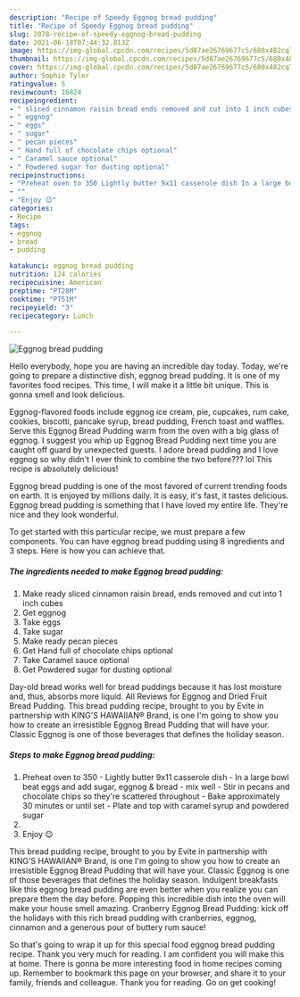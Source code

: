 ```yaml
---
description: "Recipe of Speedy Eggnog bread pudding"
title: "Recipe of Speedy Eggnog bread pudding"
slug: 2078-recipe-of-speedy-eggnog-bread-pudding
date: 2021-06-18T07:44:32.813Z
image: https://img-global.cpcdn.com/recipes/5d87ae26769677c5/680x482cq70/eggnog-bread-pudding-recipe-main-photo.jpg
thumbnail: https://img-global.cpcdn.com/recipes/5d87ae26769677c5/680x482cq70/eggnog-bread-pudding-recipe-main-photo.jpg
cover: https://img-global.cpcdn.com/recipes/5d87ae26769677c5/680x482cq70/eggnog-bread-pudding-recipe-main-photo.jpg
author: Sophie Tyler
ratingvalue: 5
reviewcount: 16824
recipeingredient:
- " sliced cinnamon raisin bread ends removed and cut into 1 inch cubes"
- " eggnog"
- " eggs"
- " sugar"
- " pecan pieces"
- " Hand full of chocolate chips optional"
- " Caramel sauce optional"
- " Powdered sugar for dusting optional"
recipeinstructions:
- "Preheat oven to 350 Lightly butter 9x11 casserole dish In a large bowl beat eggs and add sugar, eggnog &amp; bread - mix well Stir in pecans and chocolate chips so they&#39;re scattered throughout Bake approximately 30 minutes or until set Plate and top with caramel syrup and powdered sugar"
- ""
- "Enjoy 😉"
categories:
- Recipe
tags:
- eggnog
- bread
- pudding

katakunci: eggnog bread pudding 
nutrition: 124 calories
recipecuisine: American
preptime: "PT28M"
cooktime: "PT51M"
recipeyield: "3"
recipecategory: Lunch

---
```



![Eggnog bread pudding](https://img-global.cpcdn.com/recipes/5d87ae26769677c5/680x482cq70/eggnog-bread-pudding-recipe-main-photo.jpg)

Hello everybody, hope you are having an incredible day today. Today, we're going to prepare a distinctive dish, eggnog bread pudding. It is one of my favorites food recipes. This time, I will make it a little bit unique. This is gonna smell and look delicious.

Eggnog-flavored foods include eggnog ice cream, pie, cupcakes, rum cake, cookies, biscotti, pancake syrup, bread pudding, French toast and waffles. Serve this Eggnog Bread Pudding warm from the oven with a big glass of eggnog. I suggest you whip up Eggnog Bread Pudding next time you are caught off guard by unexpected guests. I adore bread pudding and I love eggnog so why didn&#39;t I ever think to combine the two before??? lol This recipe is absolutely delicious!

Eggnog bread pudding is one of the most favored of current trending foods on earth. It is enjoyed by millions daily. It is easy, it's fast, it tastes delicious. Eggnog bread pudding is something that I have loved my entire life. They're nice and they look wonderful.


To get started with this particular recipe, we must prepare a few components. You can have eggnog bread pudding using 8 ingredients and 3 steps. Here is how you can achieve that.

<!--inarticleads1-->

##### The ingredients needed to make Eggnog bread pudding:

1. Make ready  sliced cinnamon raisin bread, ends removed and cut into 1 inch cubes
1. Get  eggnog
1. Take  eggs
1. Take  sugar
1. Make ready  pecan pieces
1. Get  Hand full of chocolate chips optional
1. Take  Caramel sauce optional
1. Get  Powdered sugar for dusting optional


Day-old bread works well for bread puddings because it has lost moisture and, thus, absorbs more liquid. All Reviews for Eggnog and Dried Fruit Bread Pudding. This bread pudding recipe, brought to you by Evite in partnership with KING&#39;S HAWAIIAN® Brand, is one I&#39;m going to show you how to create an irresistible Eggnog Bread Pudding that will have your. Classic Eggnog is one of those beverages that defines the holiday season. 

<!--inarticleads2-->

##### Steps to make Eggnog bread pudding:

1. Preheat oven to 350 - Lightly butter 9x11 casserole dish - In a large bowl beat eggs and add sugar, eggnog &amp; bread - mix well - Stir in pecans and chocolate chips so they&#39;re scattered throughout - Bake approximately 30 minutes or until set - Plate and top with caramel syrup and powdered sugar
1. 
1. Enjoy 😉


This bread pudding recipe, brought to you by Evite in partnership with KING&#39;S HAWAIIAN® Brand, is one I&#39;m going to show you how to create an irresistible Eggnog Bread Pudding that will have your. Classic Eggnog is one of those beverages that defines the holiday season. Indulgent breakfasts like this eggnog bread pudding are even better when you realize you can prepare them the day before. Popping this incredible dish into the oven will make your house smell amazing. Cranberry Eggnog Bread Pudding: kick off the holidays with this rich bread pudding with cranberries, eggnog, cinnamon and a generous pour of buttery rum sauce! 

So that's going to wrap it up for this special food eggnog bread pudding recipe. Thank you very much for reading. I am confident you will make this at home. There is gonna be more interesting food in home recipes coming up. Remember to bookmark this page on your browser, and share it to your family, friends and colleague. Thank you for reading. Go on get cooking!
